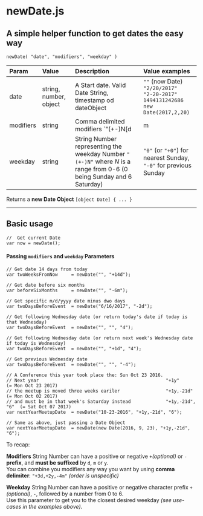 # newDate.js
A simple helper function to get dates the easy way
---

```
newDate( "date", "modifiers", "weekday" )
```

| Param | Value   |  Description       |  Value examples |
| :---  | :---    | :---               |  :---           |
| date  | string, number, object | A Start date. Valid Date String, timestamp od dateObject  |  `""` (now Date)<br> `"2/20/2017"` <br> `"2-20-2017"`<br>`1494131242686`<br>`new Date(2017,2,20)` |
| modifiers | string | Comma delimited modifiers `"(+-)N[d|m|y](, ...)"` | `""` *(no modifier)*<br>`"1d"` (or `"+1d"`),<br>`"-21d"`<br> `"+2y,-2m,+2d"` |
| weekday | string | String Number representing the weekday Number `"(+-)N"` where *N* is a range from 0-6 (0 being Sunday and 6 Saturday) | `"0"` (or `"+0"`) for nearest Sunday,<br> `"-0"` for previous Sunday |

Returns a **new Date Object** `[object Date] { ... }`


____

## Basic usage
```
//  Get current Date
var now = newDate();  
```
#### Passing `modifiers` and `weekday` Parameters

```
// Get date 14 days from today
var twoWeeksFromNow     = newDate("", "+14d");  

// Get date before six months
var beforeSixMonths     = newDate("", "-6m"); 

// Get specific m/d/yyyy date minus dwo days
var twoDaysBeforeEvent  = newDate("6/16/2017", "-2d");  

// Get following Wednesday date (or return today's date if today is that Wednesday)
var twoDaysBeforeEvent  = newDate("", "", "4");  

// Get following Wednesday date (or return next week's Wednesday date if today is Wednesday)
var twoDaysBeforeEvent  = newDate("", "+1d", "4");  

// Get previous Wednesday date
var twoDaysBeforeEvent  = newDate("", "", "-4");  

// A Conference this year took place the: Sun Oct 23 2016.
// Next year                                               "+1y"            (= Mon Oct 23 2017)
// the meetup is moved three weeks eariler                 "+1y,-21d"       (= Mon Oct 02 2017)
// and must be in that week's Saturday instead             "+1y,-21d", "6"  (= Sat Oct 07 2017) 
var nextYearMeetupDate  = newDate("10-23-2016", "+1y,-21d", "6");

// Same as above, just passing a Date Object
var nextYearMeetupDate  = newDate(new Date(2016, 9, 23), "+1y,-21d", "6");

```

To recap:  

**Modifiers** String Number can have a positive or negative `+`*(optional)* or `-` **prefix**,  and **must be suffixed** by `d`, `m` or `y`.<br>
You can combine you modifiers any way you want by using **comma delimiter**: `"+3d,+2y,-4m"` *(order is unspecific)*

**Weekday** String Number can have a positive or negative character prefix  `+`*(optional)*, `-`, followed by a number from 0 to 6.  
Use this parameter to get you to the closest desired weekday *(see use-cases in the examples above)*.
